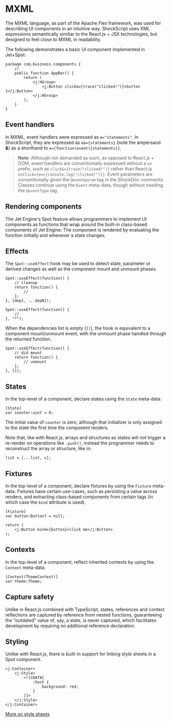 # MXML

The MXML language, as part of the Apache Flex framework, was used for describing UI components in an intuitive way. ShockScript uses XML expressions semantically similiar to the React.js + JSX technologies, but designed to feel close to MXML in readability.

The following demonstrates a basic UI component implemented in Jet+Spot:

```
package com.business.components {
    //
    public function AppBar() {
        return (
            <j:HGroup>
                <j:Button click&={trace("clicked!")}>button 1</j:Button>
            </j:HGroup>
        );
    }
}
```

## Event handlers

In MXML, event handlers were expressed as `e="statements"`. In ShockScript, they are expressed as `e&={statements}` (note the ampersand **\&**) as a shorthand to `e={function(event){statements}}`.

> **Note**: Although not demanded as such, as opposed to React.js + DOM, event handlers are conventionally expressed without a `on` prefix, such as `click&={trace("clicked!")}` rather than React.js `onClick={e=>{console.log("clicked!")}}`. Event parameters are conventionally given the `@eventparam` tag in the ShockDoc comments. Classes continue using the `Event` meta-data, though without needing the `@eventType` tag.

## Rendering components

The Jet Engine's Spot feature allows programmers to implement UI components as functions that wrap around the built-in class-based components of Jet Engine. The component is rendered by evaluating the function initially and whenever a state changes.

## Effects

The `Spot::useEffect` hook may be used to detect state, parameter or derived changes as well as the component mount and unmount phases.

```
Spot::useEffect(function() {
    // cleanup
    return function() {
        //
    };
}, [dep1, ...depN]);

Spot::useEffect(function() {
    //
}, "*");
```

When the dependencies list is empty (`[]`), the hook is equivalent to a component mount/unmount event, with the unmount phase handled through the returned function.

```
Spot::useEffect(function() {
    // did mount
    return function() {
        // unmount
    };
}, []);
```

## States

In the top-level of a component, declare states using the `State` meta-data:

```
[State]
var counter:uint = 0;
```

The initial value of `counter` is zero, although that initializer is only assigned to the state the first time the component renders.

Note that, like with React.js, arrays and structures as states will not trigger a re-render on operations like `.push()`; instead the programmer needs to reconstruct the array or structure, like in:

```
list = [...list, v];
```

## Fixtures

In the top-level of a component, declare fixtures by using the `Fixture` meta-data. Fixtures have certain use-cases, such as persisting a value across renders, and extracting class-based components from certain tags (in which case the `bind` attribute is used).

```
[Fixture]
var button:Button? = null;

return (
    <j:Button bind={button}>click me</j:Button>
);
```

## Contexts

In the top-level of a component, reflect inherited contexts by using the `Context` meta-data.

```
[Context(ThemeContext)]
var theme:Theme;
```

## Capture safety

Unlike in React.js combined with TypeScript, states, references and context reflections are captured by reference from nested functions, guaranteeing the "outdated" value of, say, a state, is never captured, which facilitates development by requiring no additional reference declaration.

## Styling

Unlike with React.js, there is built-in support for linking style sheets in a Spot component.

```
<j:Container>
    <j:Style>
        <![CDATA[
            :host {
                background: red;
            }
        ]]>
    </j:Style>
</j:Container>
```


[More on style sheets](../xml-capabilities/jet.md#linking-cascading-style-sheets)
